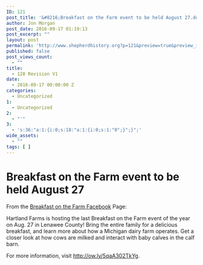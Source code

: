 ```yaml
---
ID: 121
post_title: '&#8216;Breakfast on the Farm event to be held August 27.docx'
author: Jon Morgan
post_date: 2016-09-17 01:19:13
post_excerpt: ""
layout: post
permalink: 'http://www.shepherdhistory.org?p=121&preview=true&preview_id=121'
published: false
post_views_count:
  - ""
title:
  - 120 Revision V1
date:
  - 2016-09-17 00:00:00 Z
categories:
  - Uncategorized
1:
  - Uncategorized
2:
  - "'"
3:
  - 's:36:"a:1:{i:0;s:18:"a:1:{i:0;s:1:"0";}";}";'
wide_assets:
  - ""
tags: [ ]
---
```

<h1 class="c3">Breakfast on the Farm event to be held August 27</h1>

From the <a class="c6" href="https://www.google.com/url?q=https://www.facebook.com/Breakfast-on-the-Farm-230229296992631/&amp;sa=D&amp;ust=1470959534768000&amp;usg=AFQjCNF6MplNdIgmntqYA8FfQQfCXd3diw">Breakfast on the Farm Facebook</a> Page:

Hartland Farms is hosting the last Breakfast on the Farm event of the year on Aug. 27 in Lenawee County! Bring the entire family for a delicious breakfast, and learn more about how a Michigan dairy farm operates. Get a closer look at how cows are milked and interact with baby calves in the calf barn.

For more information, visit <a class="c6" href="https://www.google.com/url?q=http://ow.ly/5qaA302TkYg&amp;sa=D&amp;ust=1470959534771000&amp;usg=AFQjCNGELHXaAJdJgLYKqVPP1EUjs1GL_g">http://ow.ly/5qaA302TkYg</a>.